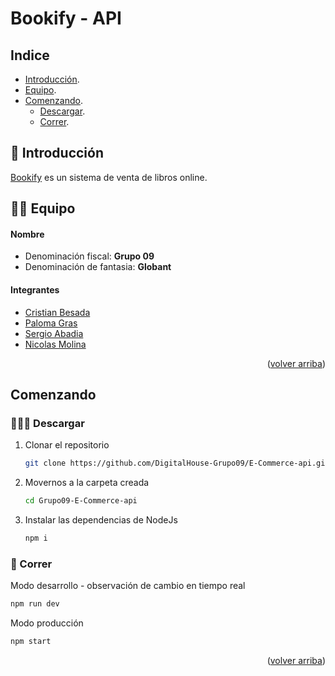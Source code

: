 <div id="top"></div>

# Bookify - API

<!-- INDEX -->
## Indice

* [Introducción][introduction].
* [Equipo][team].
* [Comenzando][getting_started].
	- [Descargar][download].
	- [Correr][run].


<!-- INTRODUCTION -->
## 🤯 Introducción

[Bookify](https://bookify-commerce.herokuapp.com) es un sistema de venta de libros online.


<!-- TEAM -->
## 👬👫 Equipo

#### Nombre
- Denominación fiscal: **Grupo 09**
- Denominación de fantasia: **Globant**

#### Integrantes
 * [Cristian Besada](https://github.com/cristianebes)
 * [Paloma Gras](https://github.com/PalomaG11)
 * [Sergio Abadia](https://github.com/Garasaki)
 * [Nicolas Molina](https://github.com/comodinx)

<p align="right">(<a href="#top">volver arriba</a>)</p>


<!-- GETTING STARTED -->
## Comenzando

### 👩🏼‍💻 Descargar

1. Clonar el repositorio
   ```sh
   git clone https://github.com/DigitalHouse-Grupo09/E-Commerce-api.git Grupo09-E-Commerce-api
   ```
3. Movernos a la carpeta creada
   ```sh
   cd Grupo09-E-Commerce-api
   ```
3. Instalar las dependencias de NodeJs
   ```sh
   npm i
   ```

### 🚀 Correr

Modo desarrollo - observación de cambio en tiempo real
```sh
npm run dev
```

Modo producción
```sh
npm start
```

<p align="right">(<a href="#top">volver arriba</a>)</p>


<!-- deep links -->
[introduction]: #-introducción
[team]: #-equipo
[getting_started]: #comenzando
[download]: #-descargar
[run]: #-correr
